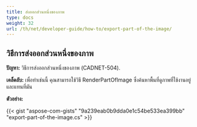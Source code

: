 ```yaml
---
title: ส่งออกส่วนหนึ่งของภาพ
type: docs
weight: 32
url: /th/net/developer-guide/how-to/export-part-of-the-image/
---
```


## **วิธีการส่งออกส่วนหนึ่งของภาพ**

**ปัญหา:** วิธีการส่งออกส่วนหนึ่งของภาพ (CADNET-504).

**เคล็ดลับ:** เพื่อทำเช่นนี้ คุณสามารถใช้วิธี RenderPartOfImage ซึ่งค้นหาพื้นที่ดูภาพที่ใช้งานอยู่และแทนที่มัน

**ตัวอย่าง:**

{{< gist "aspose-com-gists" "9a239eab0b9dda0e1c54be533ea399bb" "export-part-of-the-image.cs" >}}
